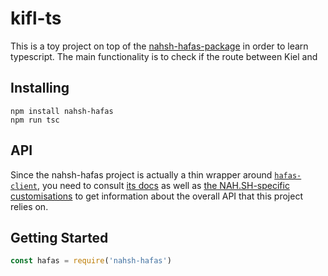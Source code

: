 # kifl-ts

This is a toy project on top of the
[nahsh-hafas-package](https://www.npmjs.com/package/nahsh-hafas) in
order to learn typescript.
The main functionality is to check if the route between Kiel and

## Installing

```shell
npm install nahsh-hafas
npm run tsc
```

## API

Since the nahsh-hafas project is actually a thin wrapper around
[`hafas-client`](https://github.com/derhuerst/hafas-client#hafas-client),
you need to consult
[its docs](https://github.com/derhuerst/hafas-client/tree/master/docs)
as well as [the NAH.SH-specific customisations](https://github.com/derhuerst/hafas-client/blob/master/p/nahsh/readme.md)
to get information about the overall API that this project relies on.

## Getting Started

```javascript
const hafas = require('nahsh-hafas')
```
